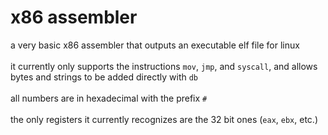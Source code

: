 # x86 assembler
a very basic x86 assembler that outputs an executable elf file for linux<br>
<br>
it currently only supports the instructions `mov`, `jmp`, and `syscall`, and allows bytes and strings to be added directly with `db`<br>
<br>
all numbers are in hexadecimal with the prefix `#`<br>
<br>
the only registers it currently recognizes are the 32 bit ones (`eax`, `ebx`, etc.)<br>

